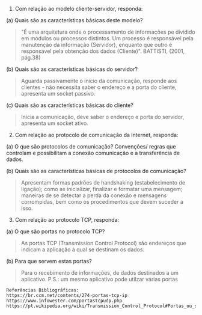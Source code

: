 1. Com relação ao modelo cliente-servidor, responda:

(a) Quais são as características básicas deste modelo?
> "É uma arquitetura onde o processamento de informações pe dividido em módulos ou processos distintos. Um processo é responsável pela manutenção da informação (Servidor), enquanto que outro é responsável pela obtenção dos dados (Cliente)". BATTISTI, (2001, pág.38)

(b) Quais são as características básicas do servidor?
> Aguarda passivamente o início da comunicação, responde aos clientes - não necessita saber o endereço e a porta do cliente, apresenta um socket passivo.

(c) Quais são as características básicas do cliente?
> Inicia a comunicação, deve saber o endereço e porta do servidor, apresenta um socket ativo. 

2.  Com relação ao protocolo de comunicação da internet, responda:

(a) O que são protocolos de comunicação?
Convenções/ regras que controlam e possibilitam a conexão comunicação e a transferência de dados. 

(b) Quais são as características básicas de protocolos de comunicação?
> Apresentam formas padrões de handshaking (estabelecimento de ligação); como se inicializar, finalizar e formatar uma mensagem; maneiras de se detectar a perda da conexão e mensagens corrompidas, bem como os procedimentos que devem suceder a isso.

3. Com relação ao protocolo TCP, responda:

(a) O que são portas no protocolo TCP?
> As portas TCP (Transmission Control Protocol) são endereços que indicam a aplicação à qual se destinam os dados. 

(b) Para que servem estas portas?
> Para o recebimento de informações, de dados destinados a um aplicativo.
P.S.:  um mesmo aplicativo pode utilzar várias portas

````
Referências Bibliográficas:
https://br.ccm.net/contents/274-portas-tcp-ip
https://www.infowester.com/portastcpudp.php
https://pt.wikipedia.org/wiki/Transmission_Control_Protocol#Portas_ou_servi%C3%A7os
